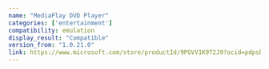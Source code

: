 ```yaml
---
name: "MediaPlay DVD Player"
categories: ['entertainment']
compatibility: emulation
display_result: "Compatible"
version_from: "1.0.21.0"
link: https://www.microsoft.com/store/productId/9PGVV1K9T2J9?ocid=pdpshare
---
```

